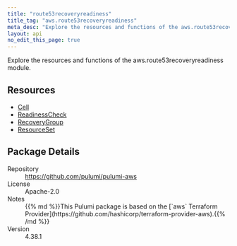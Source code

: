```yaml
---
title: "route53recoveryreadiness"
title_tag: "aws.route53recoveryreadiness"
meta_desc: "Explore the resources and functions of the aws.route53recoveryreadiness module."
layout: api
no_edit_this_page: true
---
```


<!-- WARNING: this file was generated by Pulumi Docs Generator. -->
<!-- Do not edit by hand unless you're certain you know what you are doing! -->

Explore the resources and functions of the aws.route53recoveryreadiness module.

<h2 id="resources">Resources</h2>
<ul class="api">
    <li><a href="cell" title="Cell"><span class="api-symbol api-symbol--resource"></span>Cell</a></li>
    <li><a href="readinesscheck" title="ReadinessCheck"><span class="api-symbol api-symbol--resource"></span>ReadinessCheck</a></li>
    <li><a href="recoverygroup" title="RecoveryGroup"><span class="api-symbol api-symbol--resource"></span>RecoveryGroup</a></li>
    <li><a href="resourceset" title="ResourceSet"><span class="api-symbol api-symbol--resource"></span>ResourceSet</a></li>
</ul>

<h2 id="package-details">Package Details</h2>
<dl class="package-details">
	<dt>Repository</dt>
	<dd><a href="https://github.com/pulumi/pulumi-aws">https://github.com/pulumi/pulumi-aws</a></dd>
	<dt>License</dt>
	<dd>Apache-2.0</dd>
	<dt>Notes</dt>
	<dd>{{% md %}}This Pulumi package is based on the [`aws` Terraform Provider](https://github.com/hashicorp/terraform-provider-aws).{{% /md %}}</dd>
	<dt>Version</dt>
	<dd>4.38.1</dd>
</dl>

